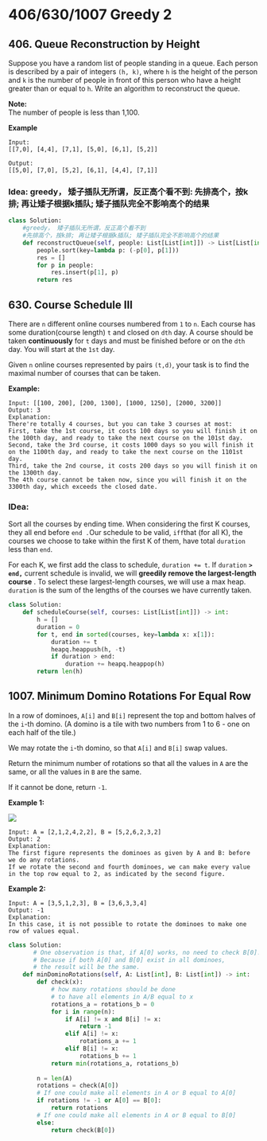 # 406/630/1007 Greedy 2

## 406. Queue Reconstruction by Height

Suppose you have a random list of people standing in a queue. Each person is described by a pair of integers `(h, k)`, where `h` is the height of the person and `k` is the number of people in front of this person who have a height greater than or equal to `h`. Write an algorithm to reconstruct the queue.

**Note:**  
The number of people is less than 1,100. 

**Example**

```text
Input:
[[7,0], [4,4], [7,1], [5,0], [6,1], [5,2]]

Output:
[[5,0], [7,0], [5,2], [6,1], [4,4], [7,1]]
```

### Idea: greedy， 矮子插队无所谓，反正高个看不到: 先排高个，按k排; 再让矮子根据k插队; 矮子插队完全不影响高个的结果

```python
class Solution:
    #greedy， 矮子插队无所谓，反正高个看不到
    #先排高个，按k排; 再让矮子根据k插队; 矮子插队完全不影响高个的结果
    def reconstructQueue(self, people: List[List[int]]) -> List[List[int]]:
        people.sort(key=lambda p: (-p[0], p[1]))
        res = []
        for p in people:
            res.insert(p[1], p)
        return res
```

## 630. Course Schedule III

There are `n` different online courses numbered from `1` to `n`. Each course has some duration\(course length\) `t` and closed on `dth` day. A course should be taken **continuously** for `t` days and must be finished before or on the `dth` day. You will start at the `1st` day.

Given `n` online courses represented by pairs `(t,d)`, your task is to find the maximal number of courses that can be taken.

**Example:**

```text
Input: [[100, 200], [200, 1300], [1000, 1250], [2000, 3200]]
Output: 3
Explanation: 
There're totally 4 courses, but you can take 3 courses at most:
First, take the 1st course, it costs 100 days so you will finish it on the 100th day, and ready to take the next course on the 101st day.
Second, take the 3rd course, it costs 1000 days so you will finish it on the 1100th day, and ready to take the next course on the 1101st day. 
Third, take the 2nd course, it costs 200 days so you will finish it on the 1300th day. 
The 4th course cannot be taken now, since you will finish it on the 3300th day, which exceeds the closed date.
```

### IDea:

Sort all the courses by ending time. When considering the first K courses, they all end before `end .`Our schedule to be valid, `iff`that \(for all K\), the courses we choose to take within the first K of them, have total `duration` less than `end`.

For each K, we first add the class to schedule, `duration += t`. If `duration` **`> end,`** current schedule is invalid, we will **greedily remove the largest-length course** . To select these largest-length courses, we will use a max heap. `duration`  is the sum of the lengths of the courses we have currently taken.

```python
class Solution:
    def scheduleCourse(self, courses: List[List[int]]) -> int:
        h = []
        duration = 0
        for t, end in sorted(courses, key=lambda x: x[1]):
            duration += t
            heapq.heappush(h, -t)
            if duration > end:
                duration += heapq.heappop(h)
        return len(h)
```

## 1007. Minimum Domino Rotations For Equal Row

In a row of dominoes, `A[i]` and `B[i]` represent the top and bottom halves of the `i`-th domino.  \(A domino is a tile with two numbers from 1 to 6 - one on each half of the tile.\)

We may rotate the `i`-th domino, so that `A[i]` and `B[i]` swap values.

Return the minimum number of rotations so that all the values in `A` are the same, or all the values in `B` are the same.

If it cannot be done, return `-1`.

**Example 1:**

![](https://assets.leetcode.com/uploads/2019/03/08/domino.png)

```text
Input: A = [2,1,2,4,2,2], B = [5,2,6,2,3,2]
Output: 2
Explanation: 
The first figure represents the dominoes as given by A and B: before we do any rotations.
If we rotate the second and fourth dominoes, we can make every value in the top row equal to 2, as indicated by the second figure.
```

**Example 2:**

```text
Input: A = [3,5,1,2,3], B = [3,6,3,3,4]
Output: -1
Explanation: 
In this case, it is not possible to rotate the dominoes to make one row of values equal.
```

```python
class Solution:
       # One observation is that, if A[0] works, no need to check B[0].
       # Because if both A[0] and B[0] exist in all dominoes,
       # the result will be the same.
    def minDominoRotations(self, A: List[int], B: List[int]) -> int:
        def check(x):
            # how many rotations should be done
            # to have all elements in A/B equal to x
            rotations_a = rotations_b = 0
            for i in range(n):
                if A[i] != x and B[i] != x:
                    return -1
                elif A[i] != x:
                    rotations_a += 1
                elif B[i] != x:
                    rotations_b += 1
            return min(rotations_a, rotations_b)
    
        n = len(A)
        rotations = check(A[0]) 
        # If one could make all elements in A or B equal to A[0]
        if rotations != -1 or A[0] == B[0]:
            return rotations 
        # If one could make all elements in A or B equal to B[0]
        else:
            return check(B[0])
```

